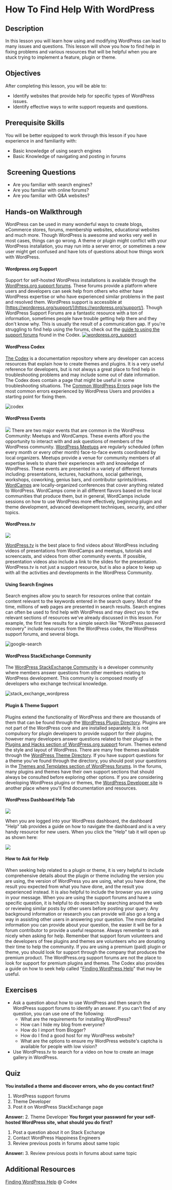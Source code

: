# How To Find Help With WordPress

## Description

In this lesson you will learn how using and modifying WordPress can lead to many issues and questions. This lesson will show you how to find help in fixing problems and various resources that will be helpful when you are stuck trying to implement a feature, plugin or theme.  

## Objectives

After completing this lesson, you will be able to:

*   Identify websites that provide help for specific types of WordPress issues.
*   Identify effective ways to write support requests and questions.

## Prerequisite Skills

You will be better equipped to work through this lesson if you have experience in and familiarity with:

*   Basic knowledge of using search engines
*   Basic Knowledge of navigating and posting in forums

##  Screening Questions

*   Are you familiar with search engines?
*   Are you familiar with online forums?
*   Are you familiar with Q&A websites?

## Hands-on Walkthrough

WordPress can be used in many wonderful ways to create blogs, eCommerce stores, forums, membership websites, educational websites and much more. Though WordPress is awesome and works very well in most cases, things can go wrong. A theme or plugin might conflict with your WordPress installation, you may run into a server error, or sometimes a new user might get confused and have lots of questions about how things work with WordPress.

#### Wordpress.org Support

Support for self-hosted WordPress installations is available through the [WordPress.org support forums](https://en.forums.wordpress.com/). These forums provide a platform where users and developers can seek help from others who either have WordPress expertise or who have experienced similar problems in the past and resolved them. WordPress support is accessible at [https://wordpress.org/support/](https://wordpress.org/support/). Though WordPress Support Forums are a fantastic resource with a ton of information, sometimes people have trouble getting help there and they don't know why. This is usually the result of a communication gap. If you're struggling to find help using the forums, check out the [guide to using the support forums](http://codex.wordpress.org/Using_the_Support_Forums) found in the Codex. [![wordpress.org_support](http://make.wordpress.org/training/files/2014/12/wordpress.org_support.jpg)](http://make.wordpress.org/training/files/2014/12/wordpress.org_support.jpg)

#### WordPress Codex

[The Codex](http://codex.wordpress.org/) is a documentation repository where any developer can access resources that explain how to create themes and plugins. It is a very useful reference for developers, but is not always a great place to find help in troubleshooting problems and may include some out of date information. The Codex does contain a page that might be useful in some troubleshooting situations. The [Common WordPress Errors](https://codex.wordpress.org/Common_WordPress_Errors) page lists the most common errors experienced by WordPress Users and provides a starting point for fixing them. 

![codex](/images/codex.jpg)

#### WordPress Events

![](https://cldup.com/Lywj_x6A_1.png) There are two major events that are common in the WordPress Community: Meetups and WordCamps. These events afford you the opportunity to interact with and ask questions of members of the WordPress community. [WordPress Meetups](http://wordpress.meetup.com/) are regularly scheduled (often every month or every other month) face-to-face events coordinated by local organizers. Meetups provide a venue for community members of all expertise levels to share their experiences with and knowledge of WordPress. These events are presented in a variety of different formats including: presentations, lectures, hackathons, social gatherings, workshops, coworking, genius bars, and contributor sprints/drives. [WordCamps](http://central.wordcamp.org/) are locally-organized conferences that cover anything related to WordPress. WordCamps come in all different flavors based on the local communities that produce them, but in general, WordCamps include sessions on how to use WordPress more effectively, beginning plugin and theme development, advanced development techniques, security, and other topics.

#### WordPress.tv

![](/images/dZKtVH1YEy.png)

[WordPress.tv](http://wordpress.tv/) is the best place to find videos about WordPress including videos of presentations from WordCamps and meetups, tutorials and screencasts, and videos from other community events. If possible, presentation videos also include a link to the slides for the presentation. WordPress.tv is not just a support resource, but is also a place to keep up with all the activities and developments in the WordPress Community.

#### Using Search Engines

Search engines allow you to search for resources online that contain content relevant to the keywords entered in the search query. Most of the time, millions of web pages are presented in search results. Search engines can often be used to find help with WordPress and may direct you to the relevant sections of resources we've already discussed in this lesson. For example, the first few results for a simple search like "WordPress password recovery" include resources from the WordPress codex, the WordPress support forums, and several blogs. 

![google-search](/images/google-search.jpg)

#### WordPress StackExchange Community

The [WordPress StackExchange Community](http://wordpress.stackexchange.com/) is a developer community where members answer questions from other members relating to WordPress development. This community is composed mostly of developers who exchange technical knowledge. 

![stack_exchange_wordpress](/images/stack_exchange_wordpress.jpg)

#### Plugin & Theme Support

Plugins extend the functionality of WordPress and there are thousands of them that can be found through the [WordPress Plugin Directory](https://wordpress.org/plugins/). Plugins are not part of the WordPress core and are installed separately. It is not compulsory for plugin developers to provide support for their plugins, however many developers answer questions related to their plugins in the [Plugins and Hacks section of WordPress.org support](https://wordpress.org/support/forum/plugins-and-hacks) forum. Themes extend the style and layout of WordPress. There are many free themes available through the [WordPress Theme Directory](https://wordpress.org/themes). If you have support questions for a theme you've found through the directory, you should post your questions in the [Themes and Templates section of WordPress forums](https://wordpress.org/support/forum/themes-and-templates). In the forums, many plugins and themes have their own support sections that should always be consulted before exploring other options. If you are considering developing WordPress plugins or themes, the [WordPress Developer site](https://developer.wordpress.org/) is another place where you'll find documentation and resources.

#### WordPress Dashboard Help Tab

![](/images/7lkOzuOelC.png)

When you are logged into your WordPress dashboard, the dashboard "Help" tab provides a guide on how to navigate the dashboard and is a very handy resource for new users. When you click the "Help" tab it will open up as shown here: 

![](/images/Y7R-AnqV67.png) 

#### How to Ask for Help

When seeking help related to a plugin or theme, it is very helpful to include comprehensive details about the plugin or theme including the version you are using, the version of WordPress you are using, what you have done, the result you expected from what you have done, and the result you experienced instead. It is also helpful to include the browser you are using in your message. When you are using the support forums and have a specific question, it is helpful to do research by searching around the web or reviewing similar posts by other users before posting your query. Any background information or research you can provide will also go a long a way in assisting other users in answering your question. The more detailed information you can provide about your question, the easier it will be for a forum contributor to provide a useful response. Always remember to ask nicely when asking for help. Remember that support forum volunteers and the developers of free plugins and themes are volunteers who are donating their time to help the community. If you are using a premium (paid) plugin or theme, you should look for support through the company that produces the premium product. The WordPress.org support forums are not the place to look for support for premium plugins and themes. The Codex also provides a guide on how to seek help called "[Finding WordPress Help](http://codex.wordpress.org/Finding_WordPress_Help)" that may be useful.  

## Exercises

*   Ask a question about how to use WordPress and then search the WordPress support forums to identify an answer. If you can't find of any question, you can use one of the following:
    *   What are the requirements for installing WordPress?
    *   How can I hide my blog from everyone?
    *   How do I import from Blogger?
    *   How do I find a good host for my WordPress website?
    *   What are the options to ensure my WordPress website's captcha is available for people with low vision?
*   Use WordPress.tv to search for a video on how to create an image gallery in WordPress.

## Quiz

**You installed a theme and discover errors, who do you contact first?**

1.  WordPress support forums
2.  Theme Developer
3.  Post it on WordPress StackExchange page

**Answer:** 2. Theme Developer **You forgot your password for your self-hosted WordPress site, what should you do first?**

1.  Post a question about it on Stack Exchange
2.  Contact WordPress Happiness Engineers
3.  Review previous posts in forums about same topic

**Answer:** 3\. Review previous posts in forums about same topic

## Additional Resources

[Finding WordPress Help](https://codex.wordpress.org/Finding_WordPress_Help) @ Codex
